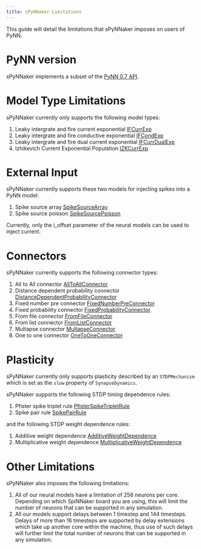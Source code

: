 ```yaml
---
title: sPyNNaker Limitations
---
```


This guide will detail the limitations that sPyNNaker imposes on users of PyNN.


# PyNN version

sPyNNaker implements a subset of the [PyNN 0.7 API](http://neuralensemble.org/trac/PyNN/wiki/API-0.7).


# Model Type Limitations

sPyNNaker currently only supports the following model types:

1. Leaky intergrate and fire current exponential [IFCurrExp](https://github.com/SpiNNakerManchester/sPyNNaker/tree/2015.005/spynnaker/pyNN/models/neural_models/if_curr_exp.py)
1. Leaky intergrate and fire conductive exponential [IFCondExp](https://github.com/SpiNNakerManchester/sPyNNaker/tree/2015.005/spynnaker/pyNN/models/neural_models/if_cond_exp.py) 
1. Leaky intergrate and fire dual current exponential [IFCurrDualExp](https://github.com/SpiNNakerManchester/sPyNNaker/tree/2015.005/spynnaker/pyNN/models/neural_models/if_curr_dual_exp.py)
1. Izhikevich Current Exponential Population [IZKCurrExp](https://github.com/SpiNNakerManchester/sPyNNaker/tree/2015.005/spynnaker/pyNN/models/neural_models/izk_curr_exp.py)


# External Input

sPyNNaker currently supports these two models for injecting spikes into a PyNN model:

1. Spike source array [SpikeSourceArray](https://github.com/SpiNNakerManchester/sPyNNaker/tree/2015.005/spynnaker/pyNN/models/spike_source/spike_source_array.py)
1. Spike source poisson [SpikeSourcePoisson](https://github.com/SpiNNakerManchester/sPyNNaker/tree/2015.005/spynnaker/pyNN/models/spike_source/spike_source_poisson.py)

Currently, only the i_offset parameter of the neural models can be used to inject current.


# Connectors

sPyNNaker currently supports the following connector types:

1. All to All connector [AllToAllConnector](https://github.com/SpiNNakerManchester/sPyNNaker/tree/2015.005/spynnaker/pyNN/models/neural_projections/connectors/all_to_all_connector.py)
1. Distance dependent probability connector [DistanceDependentProbabilityConnector](https://github.com/SpiNNakerManchester/sPyNNaker/tree/2015.005/spynnaker/pyNN/models/neural_projections/connectors/distance_dependent_probability_connector.py)
1. Fixed number pre connector [FixedNumberPreConnector](https://github.com/SpiNNakerManchester/sPyNNaker/tree/2015.005/spynnaker/pyNN/models/neural_projections/connectors/fixed_number_pre_connector.py)
1. Fixed probability connector [FixedProbabilityConnector](https://github.com/SpiNNakerManchester/sPyNNaker/tree/2015.005/spynnaker/pyNN/models/neural_projections/connectors/fixed_probability_connector.py)
1. From file connector [FromFileConnector](https://github.com/SpiNNakerManchester/sPyNNaker/tree/2015.005/spynnaker/pyNN/models/neural_projections/connectors/from_file_connector.py)
1. From list connector [FromListConnector](https://github.com/SpiNNakerManchester/sPyNNaker/tree/2015.005/spynnaker/pyNN/models/neural_projections/connectors/from_list_connector.py)
1. Multapse connector [MultapseConnector](https://github.com/SpiNNakerManchester/sPyNNaker/tree/2015.005/spynnaker/pyNN/models/neural_projections/connectors/multapse_connector.py)
1. One to one connector [OneToOneConnector](https://github.com/SpiNNakerManchester/sPyNNaker/tree/2015.005/spynnaker/pyNN/models/neural_projections/connectors/one_to_one_connector.py)

# Plasticity

sPyNNaker currently only supports plasticity described by an ```STDPMechanism``` which is set as the ```slow``` property of ```SynapseDynamics```.

sPyNNaker supports the following STDP timing dependence rules:

1. Pfister spike triplet rule [PfisterSpikeTripletRule](https://github.com/SpiNNakerManchester/sPyNNaker/tree/2015.005/spynnaker/pyNN/models/neural_properties/synapse_dynamics/dependences/pfister_spike_triplet_time_dependence.py)
1. Spike pair rule [SpikePairRule](https://github.com/SpiNNakerManchester/sPyNNaker/tree/2015.005/spynnaker/pyNN/models/neural_properties/synapse_dynamics/dependences/spike_pair_time_dependency.py)

and the following STDP weight dependence rules:

1. Additive weight dependence [AdditiveWeightDependence](https://github.com/SpiNNakerManchester/sPyNNaker/tree/2015.005/spynnaker/pyNN/models/neural_properties/synapse_dynamics/dependences/additive_weight_dependence.py)
1. Multiplicative weight dependence [MultiplicativeWeightDependence](https://github.com/SpiNNakerManchester/sPyNNaker/tree/2015.005/spynnaker/pyNN/models/neural_properties/synapse_dynamics/dependences/multiplicative_weight_dependence.py)


# Other Limitations
sPyNNaker also imposes the following limitations:

1. All of our neural models have a limitation of 256 neurons per core.  Depending on which SpiNNaker board you are using, this will limit the number of neurons that can be supported in any simulation.
1. All our models support delays between 1 timestep and 144 timesteps.  Delays of more than 16 timesteps are supported by delay extensions which take up another core within the machine, thus use of such delays will further limit the total number of neurons that can be supported in any simulation.
